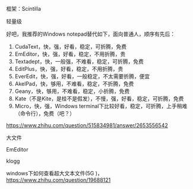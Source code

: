 框架：Scintilla



轻量级

好吧，我推荐的Windows notepad替代如下，面向普通人，顺序有先后：

1. CudaText，快，强，好看，稳定，可折腾，免费
2. EmEditor，快，强，好看，稳定，不用折腾，贵
3. Textadept，快，一般强，不难看，稳定，可折腾，免费
4. EditPlus，快，强，好看，稳定，不用折腾，贵
5. EverEdit，快，强，好看，一般稳定，不太需要折腾，便宜
6. AkelPad，快，够用，不难看，稳定，不折腾，免费
7. Geany，快，够用，不难看，稳定，小折腾，免费
8. Kate（不是Kite，是桂不是假发），不慢，强，好看，稳定，可折腾，免费
9. Micro，快，强，Windows terminal下比较好看，稳定，可折腾，上手稍难（命令行），免费（吧？）

https://www.zhihu.com/question/515834981/answer/2653556542






大文件

EmEditor

klogg

windows下如何查看超大文本文件(5G )，https://www.zhihu.com/question/19688121